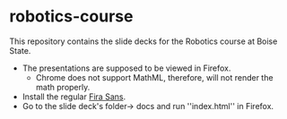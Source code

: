 # robotics-course

This repository contains the slide decks for the Robotics course at Boise State.

* The presentations are supposed to be viewed in Firefox.
  * Chrome does not support MathML, therefore, will not render the math properly.
* Install the regular [Fira Sans](https://fonts.google.com/specimen/Fira+Sans).
* Go to the slide deck's folder-> docs and run ''index.html'' in Firefox.
